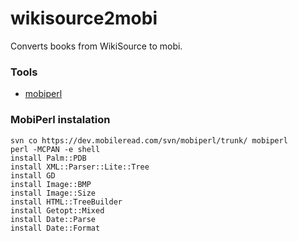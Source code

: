 wikisource2mobi
===============

Converts books from WikiSource to mobi.

### Tools
* [mobiperl](https://dev.mobileread.com/trac/mobiperl)

### MobiPerl instalation

```
svn co https://dev.mobileread.com/svn/mobiperl/trunk/ mobiperl
perl -MCPAN -e shell
install Palm::PDB
install XML::Parser::Lite::Tree
install GD
install Image::BMP
install Image::Size
install HTML::TreeBuilder
install Getopt::Mixed
install Date::Parse
install Date::Format
```